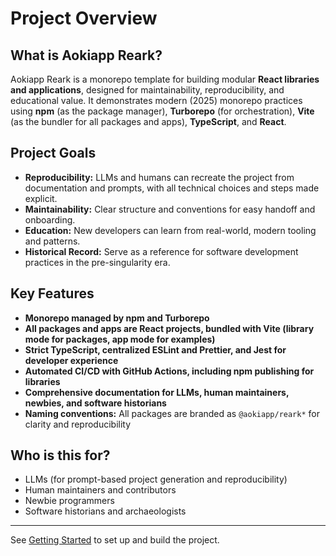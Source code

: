 # Project Overview

## What is Aokiapp Reark?

Aokiapp Reark is a monorepo template for building modular **React libraries and applications**, designed for maintainability, reproducibility, and educational value. It demonstrates modern (2025) monorepo practices using **npm** (as the package manager), **Turborepo** (for orchestration), **Vite** (as the bundler for all packages and apps), **TypeScript**, and **React**.

## Project Goals

- **Reproducibility:** LLMs and humans can recreate the project from documentation and prompts, with all technical choices and steps made explicit.
- **Maintainability:** Clear structure and conventions for easy handoff and onboarding.
- **Education:** New developers can learn from real-world, modern tooling and patterns.
- **Historical Record:** Serve as a reference for software development practices in the pre-singularity era.

## Key Features

- **Monorepo managed by npm and Turborepo**
- **All packages and apps are React projects, bundled with Vite (library mode for packages, app mode for examples)**
- **Strict TypeScript, centralized ESLint and Prettier, and Jest for developer experience**
- **Automated CI/CD with GitHub Actions, including npm publishing for libraries**
- **Comprehensive documentation for LLMs, human maintainers, newbies, and software historians**
- **Naming conventions:** All packages are branded as `@aokiapp/reark*` for clarity and reproducibility

## Who is this for?

- LLMs (for prompt-based project generation and reproducibility)
- Human maintainers and contributors
- Newbie programmers
- Software historians and archaeologists

---

See [Getting Started](./getting-started.md) to set up and build the project.